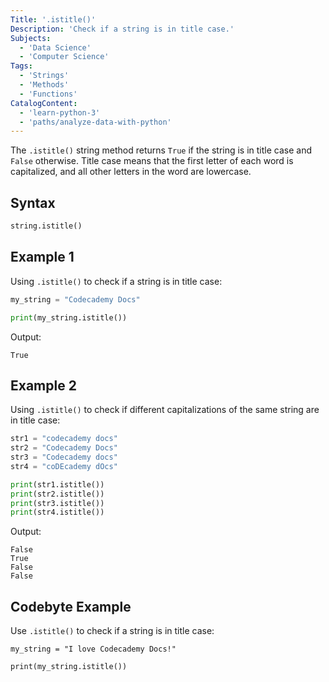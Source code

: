 ```yaml
---
Title: '.istitle()'
Description: 'Check if a string is in title case.'
Subjects:
  - 'Data Science'
  - 'Computer Science'
Tags:
  - 'Strings'
  - 'Methods'
  - 'Functions'
CatalogContent:
  - 'learn-python-3'
  - 'paths/analyze-data-with-python'
---
```


The `.istitle()` string method returns `True` if the string is in title case and `False` otherwise. Title case means that the first letter of each word is capitalized, and all other letters in the word are lowercase.

## Syntax

```py
string.istitle()
```

## Example 1

Using `.istitle()` to check if a string is in title case:

```py
my_string = "Codecademy Docs"

print(my_string.istitle())
```

Output:

```shell
True
```

## Example 2

Using `.istitle()` to check if different capitalizations of the same string are in title case:

```py
str1 = "codecademy docs"
str2 = "Codecademy Docs"
str3 = "Codecademy docs"
str4 = "coDEcademy dOcs"

print(str1.istitle())
print(str2.istitle())
print(str3.istitle())
print(str4.istitle())
```

Output:

```shell
False
True
False
False
```

## Codebyte Example

Use `.istitle()` to check if a string is in title case:

```codebyte/python
my_string = "I love Codecademy Docs!"

print(my_string.istitle())
```
